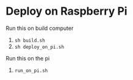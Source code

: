 # Deploy on Raspberry Pi

Run this on build computer

1. `sh build.sh`
1. `sh deploy_on_pi.sh`

Run this on the pi

1. `run_on_pi.sh`